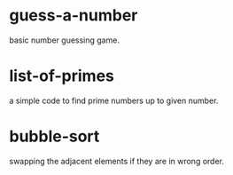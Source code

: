 # guess-a-number
basic number guessing game.
# list-of-primes
a simple code to find prime numbers up to given number.
# bubble-sort
swapping the adjacent elements if they are in wrong order.
